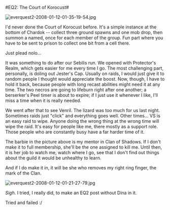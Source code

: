 #EQ2: The Court of Korocust#

![everquest2-2008-01-12-01-35-19-54.jpg](http://westkarana.com/wp-content/uploads/2008/01/everquest2-2008-01-12-01-35-19-54.jpg)

I'd never done the Court of Korocust before. It's a simple instance at the bottom of Chardok -- collect three ground spawns and one mob drop, then summon a named, once for each member of the group. Fun part where you have to be sent to prison to collect one bit from a cell there.

Just plead nolo...

It was something to do after our Sebilis run. We opened with Protector's Realm, which gets easier for me every time I go. The most challenging part, personally, is doling out Jester's Cap. Usually on raids, I would just give it to random people I thought would appreciate the boost. Now, though, I have to hold it back, because people with long recast abilities might need it at any time. The two necros are going to lifeburn right after one another; a berserker's Peel timer is about to expire; if I just use it whenever I like, I'll miss a time when it is really needed.

We went after that to see Venril. The lizard was too much for us last night. Sometimes raids just "click" and everything goes well. Other times... VS is an easy raid to wipe. Anyone doing the wrong thing at the wrong time will wipe the raid. It's easy for people like me, there mostly as a support role. Those people who are constantly busy have a far harder time of it.

The barbie in the picture above is my mentor in Clan of Shadows. If I don't make it to full membership, she'll be the one assigned to kill me. Until then, it is her job to watch me, watch where I go, see that I don't find out things about the guild it would be unhealthy to learn.

And if I do make it in, it will be she who removes my right ring finger, the mark of the Clan.

![everquest2-2008-01-12-01-21-27-79.jpg](http://westkarana.com/wp-content/uploads/2008/01/everquest2-2008-01-12-01-21-27-79.jpg)

*Sigh*. I tried, I really did, to make an EQ2 post without Dina in it.

Tried and failed :/

